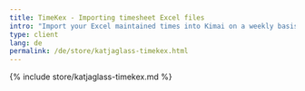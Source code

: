 ```yaml
---
title: TimeKex - Importing timesheet Excel files
intro: "Import your Excel maintained times into Kimai on a weekly basis. A flat customer/project/activity import from Excel is also available."
type: client
lang: de
permalink: /de/store/katjaglass-timekex.html
---
```


{% include store/katjaglass-timekex.md %}
